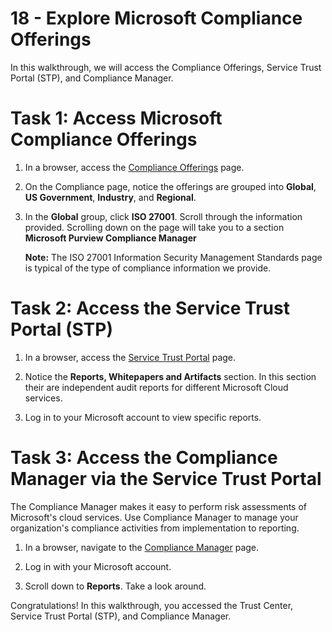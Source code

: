 # 18 - Explore Microsoft Compliance Offerings

In this walkthrough, we will access the Compliance Offerings, Service Trust Portal (STP), and Compliance Manager.

# Task 1: Access Microsoft Compliance Offerings

1. In a browser, access the [Compliance Offerings](https://docs.microsoft.com/en-us/compliance/regulatory/offering-home) page.

2. On the Compliance page, notice the offerings are grouped into **Global**, **US Government**, **Industry**, and **Regional**.

3. In the **Global** group, click **ISO 27001**. Scroll through the information provided. Scrolling down on the page will take you to a section **Microsoft Purview Compliance Manager** 

    **Note:** The ISO 27001 Information Security Management Standards page is typical of the type of compliance information we provide.

# Task 2: Access the Service Trust Portal (STP)

1. In a browser, access the [Service Trust Portal](https://servicetrust.microsoft.com/) page.

2. Notice the **Reports, Whitepapers and Artifacts** section. In this section their are independent audit reports for different Microsoft Cloud services.
 
3. Log in to your Microsoft account to view specific reports.
 
# Task 3: Access the Compliance Manager via the Service Trust Portal

 The Compliance Manager makes it easy to perform risk assessments of Microsoft's cloud services. Use Compliance Manager to manage your organization's compliance activities from implementation to reporting. 
 
1. In a browser, navigate to the [Compliance Manager](https://compliance.microsoft.com/compliancemanager?viewid=AssessmentTemplate) page.

2. Log in with your Microsoft account.
  
3. Scroll down to **Reports**. Take a look around.

Congratulations! In this walkthrough, you accessed the Trust Center, Service Trust Portal (STP), and Compliance Manager.
